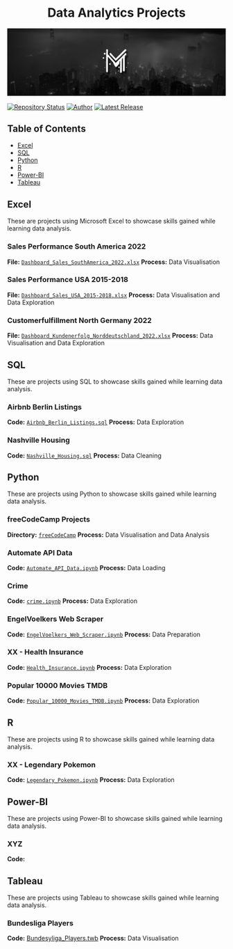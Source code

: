 <div align="center">
  <h1>Data Analytics Projects</h1>
  <img src="https://raw.githubusercontent.com/blackcrowX/blackcrowX.github.io/main/images/background_hongkong_black_blur_logo_header.png"/>
</div>

[![Repository Status](https://img.shields.io/badge/Repository%20Status-Maintained-dark%20green.svg)](https://github.com/blackcrowX/Data_Analytics_Projects/)
[![Author](https://img.shields.io/badge/Author-blackcrowX-blue.svg)](https://github.com/blackcrowX)
[![Latest Release](https://img.shields.io/badge/Latest%20Release-31%20May%202023-yellow.svg)](https://github.com/blackcrowX/Data_Analytics_Projects/commit/master)

## Table of Contents
- [Excel](https://github.com/blackcrowX/Data_Analytics_Portfolio/blob/main/README.md#Excel)
- [SQL](https://github.com/blackcrowX/Data_Analytics_Portfolio/blob/main/README.md#SQL)
- [Python](https://github.com/blackcrowX/Data_Analytics_Portfolio/blob/main/README.md#Python)
- [R](https://github.com/blackcrowX/Data_Analytics_Portfolio/blob/main/README.md#R)
- [Power-BI](https://github.com/blackcrowX/Data_Analytics_Portfolio/blob/main/README.md#Power-BI)
- [Tableau](https://github.com/blackcrowX/Data_Analytics_Portfolio/blob/main/README.md#Tableau)


## Excel
These are projects using Microsoft Excel to showcase skills gained while learning data analysis.

### Sales Performance South America 2022
**File:** [`Dashboard_Sales_SouthAmerica_2022.xlsx`](https://github.com/blackcrowX/Data_Analytics_Projects/blob/main/Excel/Dashboard_Sales_SouthAmerica_2022.xlsx)
**Process:** Data Visualisation

### Sales Performance USA 2015-2018
**File:** [`Dashboard_Sales_USA_2015-2018.xlsx`](https://github.com/blackcrowX/Data_Analytics_Projects/blob/main/Excel/Dashboard_Sales_USA_2015-2018.xlsx)
**Process:** Data Visualisation and Data Exploration

### Customerfulfillment North Germany 2022
**File:** [`Dashboard_Kundenerfolg_Norddeutschland_2022.xlsx`](https://github.com/blackcrowX/Data_Analytics_Projects/blob/main/Excel/Dashboard_Kundenerfolg_Norddeutschland_2022.xlsx)
**Process:** Data Visualisation and Data Exploration

## SQL
These are projects using SQL to showcase skills gained while learning data analysis.

### Airbnb Berlin Listings 
**Code:** [`Airbnb_Berlin_Listings.sql`](https://github.com/blackcrowX/Data_Analytics_Projects/blob/main/SQL/Airbnb_Berlin_Listings.sql)
**Process:** Data Exploration

### Nashville Housing
**Code:** [`Nashville_Housing.sql`](https://github.com/blackcrowX/Data_Analytics_Projects/blob/main/SQL/Nashville_Housing.sql)
**Process:** Data Cleaning

## Python
These are projects using Python to showcase skills gained while learning data analysis.

### freeCodeCamp Projects
**Directory:** [`freeCodeCamp`](https://github.com/blackcrowX/Data_Analytics_Projects/blob/main/Python/freeCodeCamp)
**Process:** Data Visualisation and Data Analysis

### Automate API Data
**Code:** [`Automate_API_Data.ipynb`](https://github.com/blackcrowX/Data_Analytics_Projects/blob/main/Python/Automate_API_Data.ipynb)
**Process:** Data Loading

### Crime
**Code:** [`crime.ipynb`](https://github.com/blackcrowX/Data_Analytics_Projects/blob/main/Python/crime.ipynb)
**Process:** Data Exploration

### EngelVoelkers Web Scraper
**Code:** [`EngelVoelkers_Web_Scraper.ipynb`](https://github.com/blackcrowX/Data_Analytics_Projects/blob/main/Python/EngelVoelkers_Web_Scraper.ipynb)
**Process:** Data Preparation

### XX - Health Insurance
**Code:** [`Health_Insurance.ipynb`](https://github.com/blackcrowX/Data_Analytics_Projects/blob/main/Python/Health_Insurance.ipynb)
**Process:** Data Exploration

### Popular 10000 Movies TMDB
**Code:** [`Popular_10000_Movies_TMDB.ipynb`](https://github.com/blackcrowX/Data_Analytics_Projects/blob/main/Python/Popular_10000_Movies_TMDB.ipynb)
**Process:** Data Exploration


## R
These are projects using R to showcase skills gained while learning data analysis.

### XX - Legendary Pokemon
**Code:** [`Legendary_Pokemon.ipynb`](https://github.com/blackcrowX/Data_Analytics_Projects/blob/main/R/Legendary_Pokemon.ipynb)
**Process:** Data Exploration


## Power-BI
These are projects using Power-BI to showcase skills gained while learning data analysis.

### XYZ
**Code:**


## Tableau
These are projects using Tableau to showcase skills gained while learning data analysis.

### Bundesliga Players
**Code:** [Bundesyliga_Players.twb](https://github.com/blackcrowX/Data_Analytics_Projects/blob/main/Tableau/Bundesliga_Players.twb)
**Process:** Data Visualisation
